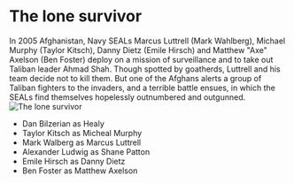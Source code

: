 #  The lone survivor 
In 2005 Afghanistan, Navy SEALs Marcus Luttrell (Mark Wahlberg), Michael Murphy (Taylor Kitsch), Danny Dietz (Emile Hirsch) and Matthew "Axe" Axelson (Ben Foster) deploy on a mission of surveillance and to take out Taliban leader Ahmad Shah. Though spotted by goatherds, Luttrell and his team decide not to kill them. But one of the Afghans alerts a group of Taliban fighters to the invaders, and a terrible battle ensues, in which the SEALs find themselves hopelessly outnumbered and outgunned.
![The lone survivor](https://images.app.goo.gl/MUaTK91c14h2LHES9)
- Dan Bilzerian as Healy
- Taylor Kitsch as Micheal Murphy
- Mark Walberg as Marcus Luttrell
- Alexander Ludwig as Shane Patton 
- Emile Hirsch as Danny Dietz
- Ben Foster as Matthew Axelson 


